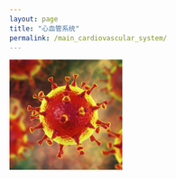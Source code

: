 ```yaml
---
layout: page
title: "心血管系统"
permalink: /main_cardiovascular_system/
---
```


  <img src="/image/head.jpg" alt="drawing" width="200">
